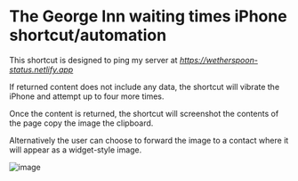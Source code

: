  # The George Inn waiting times iPhone shortcut/automation

This shortcut is designed to ping my server at *https://wetherspoon-status.netlify.app*

If returned content does not include any data, the shortcut will vibrate the iPhone and attempt up to four more times.

Once the content is returned, the shortcut will screenshot the contents of the page copy the image the clipboard.

Alternatively the user can choose to forward the image to a contact where it will appear as a widget-style image.

![image](https://github.com/callumjfortune/wetherspoon_status_endpoint/assets/114265390/0e88403c-e4f7-4dd9-87e0-35619dfab120)
